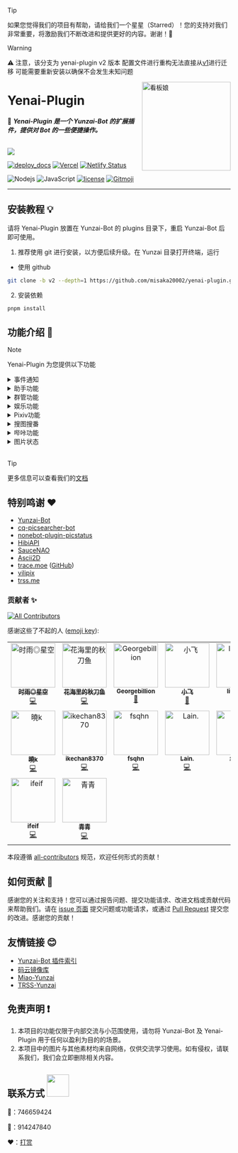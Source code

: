 > [!TIP]
> 如果您觉得我们的项目有帮助，请给我们一个星星（Starred）！您的支持对我们非常重要，将激励我们不断改进和提供更好的内容。谢谢！🙏

> [!WARNING]
> ⚠️ 注意，该分支为 yenai-plugin v2 版本 配置文件进行重构无法直接从[v1](https://github.com/yeyang52/yenai-plugin/tree/master)进行迁移 可能需要重新安装以确保不会发生未知问题

<img src="resources/img/logo.gif" alt="看板娘" width = "200" align="right">

<div align="left">

# Yenai-Plugin

🐑 **_Yenai-Plugin 是一个 Yunzai-Bot 的扩展插件，提供对 Bot 的一些便捷操作。_**

<br><img src="https://count.getloli.com/get/@:yenai-plugin?theme=rule34" /><br>

[![deploy_docs](https://github.com/yeyang52/yenai-plugin/actions/workflows/deploy-docs.yml/badge.svg)](https://github.com/yeyang52/yenai-plugin/actions/workflows/deploy-docs.yml)
[![Vercel](https://therealsujitk-vercel-badge.vercel.app/?app=yenai-plugin-eta)](https://vercel.com/yeyang52/yenai-plugin)
[![Netlify Status](https://api.netlify.com/api/v1/badges/fbae5073-1b4c-4c62-a818-6cc8e100d336/deploy-status)](https://app.netlify.com/sites/yenai-plugin/deploys)

![Nodejs](https://img.shields.io/badge/-Node.js-3C873A?style=flat&logo=Node.js&logoColor=white)
![JavaScript](https://img.shields.io/badge/-JavaScript-eed718?style=flat&logo=javascript&logoColor=ffffff)
[![license](https://img.shields.io/github/license/yeyang52/yenai-plugin.svg?style=flat&logo=gnu)](https://github.com/yeyang52/yenai-plugin/blob/master/LICENSE)
[![Gitmoji](https://img.shields.io/badge/gitmoji-%20😜%20😍-FFDD67.svg?style=flat-square)](https://gitmoji.dev)

</div>

---

## 安装教程 💡

请将 Yenai-Plugin 放置在 Yunzai-Bot 的 plugins 目录下，重启 Yunzai-Bot 后即可使用。

1. 推荐使用 git 进行安装，以方便后续升级。在 Yunzai 目录打开终端，运行

- 使用 github

```sh
git clone -b v2 --depth=1 https://github.com/misaka20002/yenai-plugin.git ./plugins/yenai-plugin
```

2. 安装依赖

```sh
pnpm install
```

## 功能介绍 📖

> [!Note]
> Yenai-Plugin 为您提供以下功能

<details>
  <summary>事件通知</summary>

> 特定通知支持`群单独设置`、 `bot单独设置`、 `bot群单独设置`<br>
> 例如：`#椰奶通知设置群消息单独开启`<br>
> 具体可使用 **#椰奶通知设置** 查看

| 功能         | 通知类型 | 群单独 | Bot 单独 | 指令                            |
| ------------ | :------: | :----: | :------: | ------------------------------- |
| 好友消息     |   消息   |        |    ✅     | #椰奶通知设置好友消息开启       |
| 群消息       |   消息   |   ✅    |          | #椰奶通知设置群消息开启         |
| 群临时消息   |   消息   |   ✅    |          | #椰奶通知设置群临时消息开启     |
| 群撤回       |   消息   |   ✅    |          | #椰奶通知设置群撤回开启         |
| 好友撤回     |   消息   |        |    ✅     | #椰奶通知设置好友撤回开启       |
| 好友申请     |   申请   |        |    ✅     | #椰奶通知设置好友申请开启       |
| 加群申请     |   申请   |   ✅    |          | #椰奶通知设置加群申请开启       |
| 群聊邀请     |   申请   |        |    ✅     | #椰奶通知设置群邀请开启         |
| 好友列表变动 | 列表变动 |        |          | #椰奶通知设置好友列表变动开启   |
| 群聊列表变动 | 列表变动 |   ✅    |          | #椰奶通知设置群聊列表变动开启   |
| 群成员变动   | 列表变动 |   ✅    |          | #椰奶通知设置群成员变动开启     |
| 群管理变动   | 列表变动 |   ✅    |          | #椰奶通知设置群管理变动开启     |
| Bot 被禁言   |   其他   |   ✅    |          | #椰奶通知设置禁言开启           |
| 通知全部主人 | 系统设置 |        |          | #椰奶通知设置全部通知开启       |
| 删除缓存时间 | 系统设置 |        |          | #椰奶通知设置删除缓存时间 60 秒 |

</details>

<details>
  <summary>助手功能</summary>

| 功能             | 指令                                | 描述                                                                        |
| ---------------- | ----------------------------------- | --------------------------------------------------------------------------- |
| 发送好友消息     | #发好友 QQ 号 消息                  | 向指定好友发送消息                                                          |
| 发送群聊消息     | #发群聊 群号 消息                   | 向指定群聊发送消息                                                          |
| 发送多群聊消息   | #发群列表 1,2,3 消息                | 向指定的多个群聊发送消息，使用`,`分割群号                                   |
| 改群头像         | #改群头像 图片                      | 修改指定群的头像                                                            |
| 改昵称           | #改昵称 昵称                        | 修改 Bot 的昵称                                                             |
| 改群昵称         | #改群昵称 群号 昵称                 | 修改指定群的昵称                                                            |
| 改状态           | #改状态 状态                        | 修改 Bot 的在线状态，可选值：我在线上，离开，隐身，忙碌，Q 我吧，请勿打扰   |
| 改签名           | #改签名 签名                        | 修改 Bot 的签名                                                             |
| 退群             | #退群 群号                          | 让 Bot 退出指定的群聊                                                       |
| 删好友           | #删好友 QQ 号                       | 删除指定的好友                                                              |
| 改性别           | #改性别 性别                        | 修改 Bot 的性别，可选值：男，女，无                                         |
| 改群名片         | #改群名片 @用户 名片                | 修改指定用户的群名片                                                        |
| 获取好友\|群列表 | #获取好友列表 或 #获取群列表        | 获取 Bot 的所有好友或所在的所有群的列表                                     |
| 开/关戳一戳      | #开启戳一戳 或 #关闭戳一戳          | 开启或关闭戳一戳功能                                                        |
| 撤回消息         | #撤回                               | 撤回 Bot 发送的消息                                                         |
| 开/关好友添加    | #开启好友添加 或 #关闭好友添加      | 开启或关闭好友添加功能                                                      |
| 更改好友申请方式 | #更改好友申请方式 类型 问题 答案    | 更改好友申请方式，类型可选值：1（允许所有人），2（需要验证），3（问答验证） |
| 设置机型         | #设置机型 机型                      | 设置 Bot 的机型显示                                                         |
| 拉黑白群/用户    | #拉黑 QQ 号 或 #拉白 QQ 号          | 将指定的群或用户加入黑名单或白名单                                          |
| 取图片链接       | #取直链 图片                        | 获取图片的直链                                                              |
| ocr              | #ocr 图片 或 #提取文字 图片         | 提取图片中的文字                                                            |
| 看群?头像        | #查看群头像 群号 或 #查看头像 QQ 号 | 查看或获取群或用户的头像                                                    |
| 修改日志等级     | #设置日志等级 等级                  | 修改日志等级，可选值：trace, debug, info, warn, fatal, mark, error, off     |
| 查看说说         | #获取说说列表                       | 获取 QQ 空间的说说列表                                                      |
| 删除说说         | #删除说说 说说 ID                   | 删除指定的 QQ 空间说说                                                      |
| 发说说           | #发说说 内容                        | 在 QQ 空间发表说说                                                          |

</details>

<details>
  <summary>群管功能</summary>

| 功能                   | 用户所需权限 | Bot 所需权限 | 指令                     |
| ---------------------- | :----------: | :----------: | ------------------------ |
| 禁言                   |    管理员    |    管理员    | #禁言 @用户 时间         |
| 解禁                   |    管理员    |    管理员    | #解禁 @用户              |
| 全体禁言               |    管理员    |    管理员    | #全体禁言                |
| 全体解禁               |    管理员    |    管理员    | #全体解禁                |
| 踢出群聊               |    管理员    |    管理员    | #踢 @用户                |
| 踢出群聊并拉黑         |    管理员    |    管理员    | #踢黑 @用户              |
| 设置管理               |     主人     |     群主     | #设置管理 @用户          |
| 取消管理               |     主人     |     群主     | #取消管理 @用户          |
| 修改头衔               |     主人     |     群主     | #修改头衔 @用户 头衔     |
| 申请头衔               |      -       |     群主     | #申请头衔 头衔           |
| 获取禁言列表           |    管理员    |    管理员    | #获取禁言列表            |
| 解除全部禁言           |    管理员    |    管理员    | #解除全部禁言            |
| 查看从未发言的人       |    管理员    |    管理员    | #查看从未发言的人        |
| 清理从未发言的人       |    管理员    |    管理员    | #清理从未发言的人        |
| 查看不活跃排行榜       |    管理员    |    管理员    | #查看不活跃排行榜        |
| 查看最近入群情况       |    管理员    |    管理员    | #查看最近入群情况        |
| 查看多久没发言的人     |    管理员    |    管理员    | #查看 X 天没发言的人     |
| 清理多久没发言的人     |    管理员    |    管理员    | #清理 X 天没发言的人     |
| 发通知                 |    管理员    |    管理员    | #发通知 内容             |
| 设置定时禁言           |    管理员    |    管理员    | #设置定时禁言 时间       |
| 取消定时禁言           |    管理员    |    管理员    | #取消定时禁言            |
| 设置定时解禁           |    管理员    |    管理员    | #设置定时解禁 时间       |
| 取消定时解禁           |    管理员    |    管理员    | #取消定时解禁            |
| 开启加群通知           |    管理员    |    管理员    | #开启加群通知            |
| 关闭加群通知           |    管理员    |    管理员    | #关闭加群通知            |
| 加精                   |    管理员    |    管理员    | #加精 @消息              |
| 移精                   |    管理员    |    管理员    | #移精 @消息              |
| 我要自闭               |      -       |    管理员    | #我要自闭 时间           |
| 发起投票禁言           |      -       |    管理员    | #发起投票禁言 @用户      |
| 发起投票踢人           |      -       |    管理员    | #发起投票踢人 @用户      |
| 支持投票               |      -       |    管理员    | #支持投票 @用户          |
| 反对投票               |      -       |    管理员    | #反对投票 @用户          |
| 启用投票禁言           |     主人     |      -       | #启用投票禁言            |
| 禁用投票禁言           |     主人     |      -       | #禁用投票禁言            |
| 启用投票踢人           |     主人     |      -       | #启用投票踢人            |
| 禁用投票踢人           |     主人     |      -       | #禁用投票踢人            |
| 投票设置超时时间       |     主人     |      -       | #投票设置超时时间 秒数   |
| 投票设置最低票数       |     主人     |      -       | #投票设置最低票数 票数   |
| 投票设置禁言时间       |     主人     |      -       | #投票设置禁言时间 秒数   |
| 新增违禁词             |    管理员    |    管理员    | #新增违禁词 词语         |
| 删除违禁词             |    管理员    |    管理员    | #删除违禁词 词语         |
| 查看违禁词             |    管理员    |    管理员    | #查看违禁词 词语         |
| 违禁词列表             |    管理员    |    管理员    | #违禁词列表              |
| 设置违禁词禁言时间     |    管理员    |    管理员    | #设置违禁词禁言时间 秒数 |
| 增加头衔屏蔽词         |    管理员    |    管理员    | #增加头衔屏蔽词 词语     |
| 减少头衔屏蔽词         |    管理员    |    管理员    | #减少头衔屏蔽词 词语     |
| 查看头衔屏蔽词         |    管理员    |    管理员    | #查看头衔屏蔽词          |
| 切换头衔屏蔽词匹配模式 |    管理员    |    管理员    | #切换头衔屏蔽词匹配模式  |
| 发群公告               |    管理员    |    管理员    | #发群公告 内容           |
| 删群公告               |    管理员    |    管理员    | #删群公告 序号           |
| 查群公告               |    管理员    |    管理员    | #查群公告                |
| 加白名单               |     主人     |      -       | #群管加白 @用户          |
| 加黑名单               |     主人     |      -       | #群管加黑 @用户          |
| 删白名单               |     主人     |      -       | #群管删白 @用户          |
| 删黑名单               |     主人     |      -       | #群管删黑 @用户          |
| 开启白名单自动解禁     |     主人     |      -       | #开启白名单自动解禁      |
| 关闭白名单自动解禁     |     主人     |      -       | #关闭白名单自动解禁      |
| 查幸运字符列表         |    管理员    |    管理员    | #查幸运字符列表          |
| 抽幸运字符             |    管理员    |    管理员    | #抽幸运字符              |
| 替换幸运字符           |    管理员    |    管理员    | #替换幸运字符 序号       |
| 开启幸运字符           |    管理员    |    管理员    | #开启幸运字符            |
| 关闭幸运字符           |    管理员    |    管理员    | #关闭幸运字符            |
| 谁是龙王               |      -       |      -       | #谁是龙王                |
| 群星级                 |      -       |      -       | #群星级                  |
| 群数据                 |    管理员    |    管理员    | #群数据                  |
| 今日打卡               |      -       |      -       | #今日打卡                |
| 群发言榜单             |    管理员    |    管理员    | #群发言榜单              |
| 重新验证               |    管理员    |    管理员    | #重新验证 @用户          |
| 绕过验证               |    管理员    |    管理员    | #绕过验证 @用户          |
| 开启验证               |    管理员    |    管理员    | #开启验证                |
| 关闭验证               |    管理员    |    管理员    | #关闭验证                |
| 切换验证模式           |     主人     |      -       | #切换验证模式            |
| 设置验证超时时间       |     主人     |      -       | #设置验证超时时间 秒数   |

Tip：具体可使用 **#椰奶群管帮助** 查看

</details>

<details>
  <summary>娱乐功能</summary>

| 功能           | 指令                             | 描述               |
| -------------- | -------------------------------- | ------------------ |
| 随机唱鸭       | #唱歌                            |                    |
| 支付宝到账语音 | #支付宝到账(金额)                |                    |
| coser          | #coser                           |                    |
| 有道翻译       | #((源语言-)?目标语言)?翻译(内容) |                    |
| Github 略缩图  | github.com/用户名/仓库名         |                    |
| acg 搜索       | #(类型)?acg(关键词)              | 类型可选：cos, acg |

</details>

<details>
  <summary>Pixiv功能</summary>

| 功能          | 指令                                    | 描述                   |
| ------------- | --------------------------------------- | ---------------------- |
| Pixiv 排行榜  | #看看(日期)?(类型)(全年龄)?榜(第 n 页)? | 类型可选：日, 周, 月等 |
| Tag 搜图      | #tag(pro)?搜图(关键词)(第 n 页)?        |                        |
| Pid 搜图      | #pid 搜图(插画 ID)                      |                        |
| Uid 搜图      | #uid 搜图(用户 ID)(第 n 页)?            |                        |
| 查看热门 Tag  | #查看热门 Tag                           |                        |
| 查看相关作品  | #看相关作品(插画 ID)                    |                        |
| 随机原创插画  | #来(n)张(好康的\| se图)                 |                        |
| 推荐作品      | #来(n)张推荐图                          |                        |
| 搜索用户      | #user 搜索(用户名)(第 n 页)?            |                        |
| P 站单图      | #pximg(pro)?                            |                        |
| 更换代理      | #pixiv 更换代理(代理地址)               |                        |
| 开启/关闭直连 | #pixiv(开启\| 关闭)直连                 |                        |
| 登录信息      | #pixiv 登录信息                         |                        |

</details>

<details>
  <summary>搜图搜番</summary>

| 功能                 | 指令                          | 描述                    |
| -------------------- | ----------------------------- | ----------------------- |
| SauceNAO 搜图        | #SauceNAO 搜图                | 使用 SauceNAO 进行搜图  |
| WhatAnime 搜番       | #WhatAnime 搜番               | 使用 WhatAnime 进行搜番 |
| Ascii2D 搜图         | #Ascii2D 搜图                 | 使用 Ascii2D 进行搜图   |
| 设置 SauceNAO ApiKey | #设置 SauceNAOApiKey (ApiKey) | 设置 SauceNAO 的 ApiKey |

</details>

<details>
  <summary>哔咔功能</summary>

| 功能          | 指令                                              | 描述 |
| ------------- | ------------------------------------------------- | ---- |
| 哔咔搜索      | #哔咔(类别\|作者\| 高级)?搜索(关键词)(第 n 页)?   |      |
| 哔咔看本子    | #哔咔 id(本子 ID)(第 n 页)?(第 n 话)?             |      |
| 快速查看      | #哔咔看(编号)                                     |      |
| 下一页        | #哔咔下一页                                       |      |
| 下一话        | #哔咔下一话                                       |      |
| 类别列表      | #哔咔类别列表                                     |      |
| 漫画详情      | #哔咔(详情\| 细节)(本子 ID)                       |      |
| 修改图片质量  | #哔咔修改图片质量(低质量\|中等质量\|高质量\|原图) |      |
| 开启/关闭直连 | #哔咔(开启\| 关闭)直连                            |      |

</details>

<details>
  <summary>图片状态</summary>

| 功能     | 指令                    | 描述         |
| -------- | ----------------------- | ------------ |
| 查看状态 | #椰奶状态(pro)?(debug)? | 查看当前状态 |
| 查看监控 | #椰奶监控               | 查看监控数据 |
| 查看原图 | #原图                   | 查看原图     |

<img src="resources/img/state.jpg" alt="状态" width="300" />

<img src="resources/img/statePro.jpg" alt="状态Pro" width="300" />

</details>

<br>

> [!TIP]
> 更多信息可以查看我们的[文档](https://yenai.trss.me)

## 特别鸣谢 ❤️

- [Yunzai-Bot](https://gitee.com/Le-niao/Yunzai-Bot)
- [cq-picsearcher-bot](https://github.com/Tsuk1ko/cq-picsearcher-bot)
- [nonebot-plugin-picstatus](https://github.com/lgc2333/nonebot-plugin-picstatus)
- [HibiAPI](https://github.com/mixmoe/HibiAPI)
- [SauceNAO](https://saucenao.com/)
- [Ascii2D](https://ascii2d.net/)
- [trace.moe](https://trace.moe) ([GitHub](https://github.com/soruly/trace.moe))
- [vilipix](https://www.vilipix.com/)
- [trss.me](https://trss.me)

### 贡献者 ✨

<!-- ALL-CONTRIBUTORS-BADGE:START - Do not remove or modify this section -->

[![All Contributors](https://img.shields.io/badge/all_contributors-16-orange.svg?style=flat-square)](#contributors-)

<!-- ALL-CONTRIBUTORS-BADGE:END -->

感谢这些了不起的人 ([emoji key](https://allcontributors.org/docs/en/emoji-key)):

<!-- ALL-CONTRIBUTORS-LIST:START - Do not remove or modify this section -->
<!-- prettier-ignore-start -->
<!-- markdownlint-disable -->
<table>
  <tbody>
    <tr>
      <td align="center" valign="top" width="14.28%"><a href="https://github.com/TimeRainStarSky"><img src="https://avatars.githubusercontent.com/u/63490117?v=4?s=100" width="100px;" alt="时雨◎星空"/><br /><sub><b>时雨◎星空</b></sub></a><br /><a href="https://github.com/yeyang52/yenai-plugin/commits?author=TimeRainStarSky" title="Code">💻</a></td>
      <td align="center" valign="top" width="14.28%"><a href="https://github.com/Saury-loser"><img src="https://avatars.githubusercontent.com/u/106982493?v=4?s=100" width="100px;" alt="花海里的秋刀鱼"/><br /><sub><b>花海里的秋刀鱼</b></sub></a><br /><a href="https://github.com/yeyang52/yenai-plugin/commits?author=Saury-loser" title="Code">💻</a></td>
      <td align="center" valign="top" width="14.28%"><a href="https://github.com/Georgebillion"><img src="https://avatars.githubusercontent.com/u/40432824?v=4?s=100" width="100px;" alt="Georgebillion"/><br /><sub><b>Georgebillion</b></sub></a><br /><a href="#ideas-Georgebillion" title="Ideas, Planning, & Feedback">🤔</a></td>
      <td align="center" valign="top" width="14.28%"><a href="https://github.com/xfdown"><img src="https://avatars.githubusercontent.com/u/42599406?v=4?s=100" width="100px;" alt="小飞"/><br /><sub><b>小飞</b></sub></a><br /><a href="#ideas-xfdown" title="Ideas, Planning, & Feedback">🤔</a></td>
      <td align="center" valign="top" width="14.28%"><a href="https://github.com/liuzj288"><img src="https://avatars.githubusercontent.com/u/13833404?v=4?s=100" width="100px;" alt="liuzj288"/><br /><sub><b>liuzj288</b></sub></a><br /><a href="https://github.com/yeyang52/yenai-plugin/commits?author=liuzj288" title="Code">💻</a></td>
      <td align="center" valign="top" width="14.28%"><a href="https://github.com/OKKOM2020"><img src="https://avatars.githubusercontent.com/u/88592811?v=4?s=100" width="100px;" alt="OKKOM2020"/><br /><sub><b>OKKOM2020</b></sub></a><br /><a href="https://github.com/yeyang52/yenai-plugin/commits?author=OKKOM2020" title="Documentation">📖</a></td>
      <td align="center" valign="top" width="14.28%"><a href="https://github.com/kmiit"><img src="https://avatars.githubusercontent.com/u/61952405?v=4?s=100" width="100px;" alt="大可鸭"/><br /><sub><b>大可鸭</b></sub></a><br /><a href="https://github.com/yeyang52/yenai-plugin/commits?author=kmiit" title="Code">💻</a></td>
    </tr>
    <tr>
      <td align="center" valign="top" width="14.28%"><a href="https://github.com/SmallK111407"><img src="https://avatars.githubusercontent.com/u/108290923?v=4?s=100" width="100px;" alt="曉k"/><br /><sub><b>曉k</b></sub></a><br /><a href="https://github.com/yeyang52/yenai-plugin/commits?author=SmallK111407" title="Code">💻</a></td>
      <td align="center" valign="top" width="14.28%"><a href="https://github.com/ikechan8370"><img src="https://avatars.githubusercontent.com/u/21212372?v=4?s=100" width="100px;" alt="ikechan8370"/><br /><sub><b>ikechan8370</b></sub></a><br /><a href="https://github.com/yeyang52/yenai-plugin/commits?author=ikechan8370" title="Code">💻</a></td>
      <td align="center" valign="top" width="14.28%"><a href="https://github.com/fsqhn"><img src="https://avatars.githubusercontent.com/u/13745793?v=4?s=100" width="100px;" alt="fsqhn"/><br /><sub><b>fsqhn</b></sub></a><br /><a href="https://github.com/yeyang52/yenai-plugin/commits?author=fsqhn" title="Code">💻</a></td>
      <td align="center" valign="top" width="14.28%"><a href="https://github.com/Loli-Lain"><img src="https://avatars.githubusercontent.com/u/74231782?v=4?s=100" width="100px;" alt="Lain."/><br /><sub><b>Lain.</b></sub></a><br /><a href="https://github.com/yeyang52/yenai-plugin/commits?author=Loli-Lain" title="Code">💻</a></td>
      <td align="center" valign="top" width="14.28%"><a href="https://github.com/Denfenglai"><img src="https://avatars.githubusercontent.com/u/129082426?v=4?s=100" width="100px;" alt="等风来"/><br /><sub><b>等风来</b></sub></a><br /><a href="https://github.com/yeyang52/yenai-plugin/commits?author=Denfenglai" title="Code">💻</a></td>
      <td align="center" valign="top" width="14.28%"><a href="https://fuxuan.org/"><img src="https://avatars.githubusercontent.com/u/59615518?v=4?s=100" width="100px;" alt="Sora"/><br /><sub><b>Sora</b></sub></a><br /><a href="https://github.com/yeyang52/yenai-plugin/commits?author=8852690" title="Code">💻</a></td>
      <td align="center" valign="top" width="14.28%"><a href="https://github.com/batvbs"><img src="https://avatars.githubusercontent.com/u/60730393?v=4?s=100" width="100px;" alt="batvbs"/><br /><sub><b>batvbs</b></sub></a><br /><a href="https://github.com/yeyang52/yenai-plugin/commits?author=batvbs" title="Code">💻</a></td>
    </tr>
    <tr>
      <td align="center" valign="top" width="14.28%"><a href="https://github.com/ifeif"><img src="https://avatars.githubusercontent.com/u/36729028?v=4?s=100" width="100px;" alt="ifeif"/><br /><sub><b>ifeif</b></sub></a><br /><a href="https://github.com/yeyang52/yenai-plugin/commits?author=ifeif" title="Code">💻</a></td>
      <td align="center" valign="top" width="14.28%"><a href="https://github.com/Jin1c-3"><img src="https://avatars.githubusercontent.com/u/126029323?v=4?s=100" width="100px;" alt="青青"/><br /><sub><b>青青</b></sub></a><br /><a href="https://github.com/yeyang52/yenai-plugin/commits?author=Jin1c-3" title="Code">💻</a></td>
    </tr>
  </tbody>
</table>

<!-- markdownlint-restore -->
<!-- prettier-ignore-end -->

<!-- ALL-CONTRIBUTORS-LIST:END -->

本段遵循 [all-contributors](https://github.com/all-contributors/all-contributors) 规范，欢迎任何形式的贡献！

## 如何贡献 🤔

感谢您的关注和支持！您可以通过报告问题、提交功能请求、改进文档或贡献代码来帮助我们。请在 [issue 页面](https://github.com/yeyang52/yenai-plugin/issues) 提交问题或功能请求，或通过 [Pull Request](https://github.com/yeyang52/yenai-plugin/pulls) 提交您的改进。感谢您的贡献！

## 友情链接 😊

- [Yunzai-Bot 插件索引](https://gitee.com/Hikari666/Yunzai-Bot-plugins-index)
- [码云镜像库](https://gitee.com/yeyang52/yenai-plugin)
- [Miao-Yunzai](https://gitee.com/yoimiya-kokomi/Miao-Yunzai)
- [TRSS-Yunzai](https://gitee.com/TimeRainStarSky/Yunzai)

## 免责声明 ❗

1. 本项目的功能仅限于内部交流与小范围使用，请勿将 Yunzai-Bot 及 Yenai-Plugin 用于任何以盈利为目的的场景。
2. 本项目中的图片与其他素材均来自网络，仅供交流学习使用。如有侵权，请联系我们，我们会立即删除相关内容。

## 联系方式 <img src="https://media.giphy.com/media/VgCDAzcKvsR6OM0uWg/giphy.gif" width="50">

🐧：746659424

💬：914247840

❤️：[打赏](https://yenai.trss.me/donate.html)
